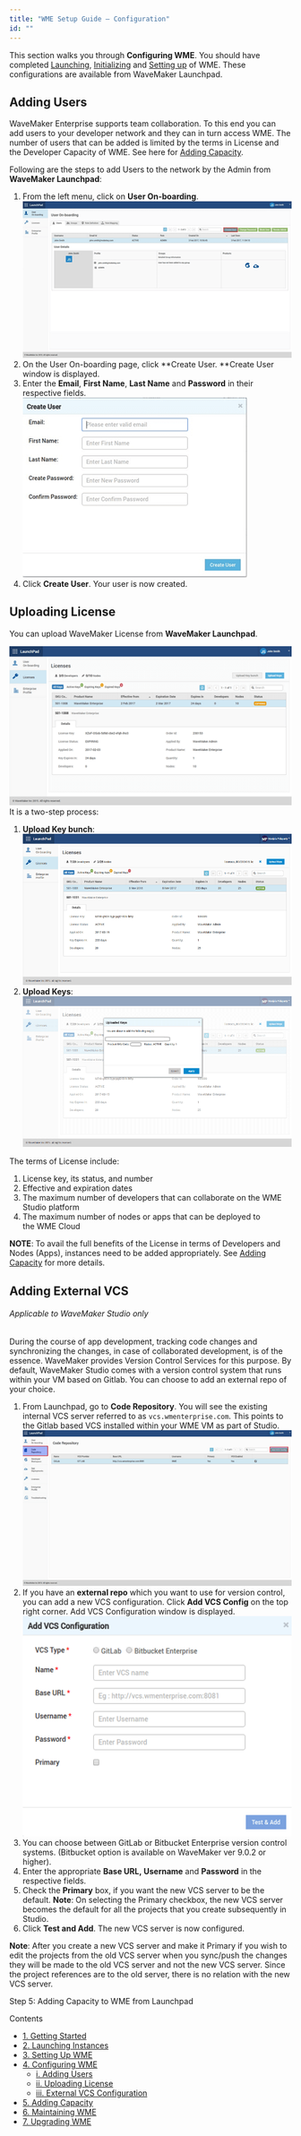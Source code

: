 ```yaml
---
title: "WME Setup Guide – Configuration"
id: ""
---
```


This section walks you through **Configuring WME**. You should have completed [Launching](/learn/installation/wme-setup-guide-launch-initialize/#launch-wme), [Initializing](/learn/installation/wme-setup-guide-launch-initialize/#initialize-wme) and [Setting up](/learn/installation/wme-setup-guide-access-setting/#setting-up-wme) of WME. These configurations are available from WaveMaker Launchpad.

## Adding Users

WaveMaker Enterprise supports team collaboration. To this end you can add users to your developer network and they can in turn access WME. The number of users that can be added is limited by the terms in License and the Developer Capacity of WME. See here for [Adding Capacity](/learn/installation/wme-setup-guide-adding-capacity/).

Following are the steps to add Users to the network by the Admin from **WaveMaker Launchpad**:

1. From the left menu, click on **User On-boarding**. [![](./assets/WME_user1.png)](./assets/WME_user1.png)
2. On the User On-boarding page, click **Create User. **Create User window is displayed.
3. Enter the **Email**, **First Name**, **Last Name** and **Password** in their respective fields. [![](./assets/WME_user2.png)](./assets/WME_user2.png)
4. Click **Create User**. Your user is now created.

## Uploading License

You can upload WaveMaker License from **WaveMaker Launchpad**.

[![](./assets/WME_license1.png)](./assets/WME_license1.png) It is a two-step process:

1. **Upload Key bunch**: [![](./assets/WME_license1_2.png)](./assets/WME_license1_2.png)
2. **Upload Keys**: [![](./assets/WME_license1_3.png)](./assets/WME_license1_3.png)

The terms of License include:

1. License key, its status, and number
2. Effective and expiration dates
3. The maximum number of developers that can collaborate on the WME Studio platform
4. The maximum number of nodes or apps that can be deployed to the WME Cloud

**NOTE**: To avail the full benefits of the License in terms of Developers and Nodes (Apps), instances need to be added appropriately. See [Adding Capacity](/learn/installation/wme-setup-guide-adding-capacity/) for more details.

## Adding External VCS

###### Applicable to WaveMaker Studio only

During the course of app development, tracking code changes and synchronizing the changes, in case of collaborated development, is of the essence. WaveMaker provides Version Control Services for this purpose. By default, WaveMaker Studio comes with a version control system that runs within your VM based on Gitlab. You can choose to add an external repo of your choice.

1. From Launchpad, go to **Code Repository**. You will see the existing internal VCS server referred to as `vcs.wmenterprise.com`. This points to the Gitlab based VCS installed within your WME VM as part of Studio. [![](./assets/WME_vcs1.png)](./assets/WME_vcs1.png)
2. If you have an **external repo** which you want to use for version control, you can add a new VCS configuration. Click **Add VCS Config** on the top right corner. Add VCS Configuration window is displayed. [![](./assets/WME_vcs2.png)](./assets/WME_vcs2.png)
3. You can choose between GitLab or Bitbucket Enterprise version control systems. (Bitbucket option is available on WaveMaker ver 9.0.2 or higher).
4. Enter the appropriate **Base URL, Username** and **Password** in the respective fields.
5. Check the **Primary** box, if you want the new VCS server to be the default. **Note**: On selecting the Primary checkbox, the new VCS server becomes the default for all the projects that you create subsequently in Studio.
6. Click **Test and Add**. The new VCS server is now configured.

**Note**: After you create a new VCS server and make it Primary if you wish to edit the projects from the old VCS server when you sync/push the changes they will be made to the old VCS server and not the new VCS server. Since the project references are to the old server, there is no relation with the new VCS server.

Step 5: Adding Capacity to WME from Launchpad

Contents

- [1\. Getting Started](/learn/installation/wavemaker-enterprise-setup-guide/)
- [2\. Launching Instances](https://www.wavemaker.com/learn/installation/wme-setup-guide-launch-initialize/)
- [3\. Setting Up WME](/learn/installation/wme-setup-guide-access-setting/)
- [4\. Configuring WME](#)
    - [i. Adding Users](#adding-users)
    - [ii. Uploading License](#uploading-license)
    - [iii. External VCS Configuration](#adding-external-vcs)
- [5\. Adding Capacity](/learn/installation/wme-setup-guide-adding-capacity/)
- [6\. Maintaining WME](/learn/installation/wme-setup-guide-maintenance/)
- [7\. Upgrading WME](/learn/installation/wme-setup-guide-upgrading/)
